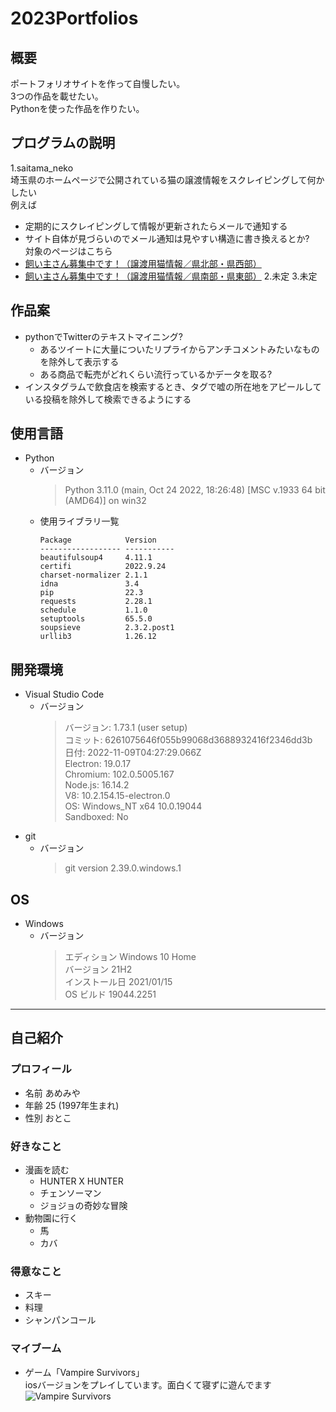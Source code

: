 # 2023Portfolios
## 概要  
ポートフォリオサイトを作って自慢したい。  
3つの作品を載せたい。  
Pythonを使った作品を作りたい。    
## プログラムの説明  
1.saitama_neko  
埼玉県のホームページで公開されている猫の譲渡情報をスクレイピングして何かしたい  
例えば  
- 定期的にスクレイピングして情報が更新されたらメールで通知する  
- サイト自体が見づらいのでメール通知は見やすい構造に書き換えるとか?  
対象のページはこちら  
- [飼い主さん募集中です！（譲渡用猫情報／県北部・県西部）](https://www.pref.saitama.lg.jp/b0716/joutoseineko-n.html)
- [飼い主さん募集中です！（譲渡用猫情報／県南部・県東部）](https://www.pref.saitama.lg.jp/b0716/joutoseineko-s.html)
2.未定
3.未定
## 作品案
- pythonでTwitterのテキストマイニング?
    - あるツイートに大量についたリプライからアンチコメントみたいなものを除外して表示する  
    - ある商品で転売がどれくらい流行っているかデータを取る?  
- インスタグラムで飲食店を検索するとき、タグで嘘の所在地をアピールしている投稿を除外して検索できるようにする  
## 使用言語
- Python
    - バージョン
        > Python 3.11.0 (main, Oct 24 2022, 18:26:48) [MSC v.1933 64 bit (AMD64)] on win32  
    - 使用ライブラリ一覧
        ~~~
        Package            Version  
        ------------------ -----------  
        beautifulsoup4     4.11.1     
        certifi            2022.9.24  
        charset-normalizer 2.1.1      
        idna               3.4        
        pip                22.3       
        requests           2.28.1     
        schedule           1.1.0      
        setuptools         65.5.0     
        soupsieve          2.3.2.post1  
        urllib3            1.26.12  
        ~~~
## 開発環境
- Visual Studio Code
    - バージョン
        > バージョン: 1.73.1 (user setup)  
        > コミット: 6261075646f055b99068d3688932416f2346dd3b  
        >  日付: 2022-11-09T04:27:29.066Z  
        > Electron: 19.0.17  
        > Chromium: 102.0.5005.167  
        > Node.js: 16.14.2  
        > V8: 10.2.154.15-electron.0  
        > OS: Windows_NT x64 10.0.19044  
        > Sandboxed: No  
- git
    - バージョン
        > git version 2.39.0.windows.1  
## OS
- Windows
    - バージョン  
        > エディション	Windows 10 Home  
        > バージョン	21H2  
        > インストール日	2021/01/15  
        > OS ビルド	19044.2251  
***
## 自己紹介
### プロフィール
- 名前
あめみや  
- 年齢
25 (1997年生まれ)  
- 性別
おとこ  

### 好きなこと  
- 漫画を読む  
    - HUNTER X HUNTER  
    - チェンソーマン  
    - ジョジョの奇妙な冒険  
- 動物園に行く
    - 馬  
    - カバ  

### 得意なこと  
- スキー  
- 料理  
- シャンパンコール  

### マイブーム
- ゲーム「Vampire Survivors」  
iosバージョンをプレイしています。面白くて寝ずに遊んでます
![Vampire Survivors](https://i.imgur.com/a9fX3qx.png)